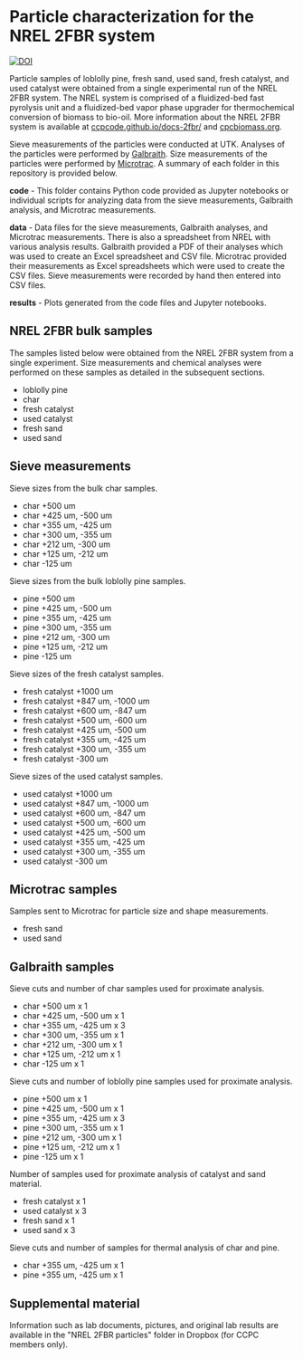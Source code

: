 # Particle characterization for the NREL 2FBR system

[![DOI](https://zenodo.org/badge/120350284.svg)](https://zenodo.org/badge/latestdoi/120350284)

Particle samples of loblolly pine, fresh sand, used sand, fresh catalyst, and
used catalyst were obtained from a single experimental run of the NREL 2FBR
system. The NREL system is comprised of a fluidized-bed fast pyrolysis unit
and a fluidized-bed vapor phase upgrader for thermochemical conversion of
biomass to bio-oil. More information about the NREL 2FBR system is available
at [ccpcode.github.io/docs-2fbr/][2fbr] and [cpcbiomass.org][ccpc].

[2fbr]: https://ccpcode.github.io/docs-2fbr/
[ccpc]: https://www.cpcbiomass.org

Sieve measurements of the particles were conducted at UTK. Analyses of the
particles were performed by [Galbraith][gal]. Size measurements of the
particles were performed by [Microtrac][mic]. A summary of each folder in this
repository is provided below.

[gal]: http://galbraith.com
[mic]: https://www.microtrac.com

**code** - This folder contains Python code provided as Jupyter notebooks or
individual scripts for analyzing data from the sieve measurements, Galbraith
analysis, and Microtrac measurements.

**data** - Data files for the sieve measurements, Galbraith analyses, and
Microtrac measurements. There is also a spreadsheet from NREL with various
analysis results. Galbraith provided a PDF of their analyses which was used to
create an Excel spreadsheet and CSV file. Microtrac provided their
measurements as Excel spreadsheets which were used to create the CSV files.
Sieve measurements were recorded by hand then entered into CSV files.

**results** - Plots generated from the code files and Jupyter notebooks.

## NREL 2FBR bulk samples

The samples listed below were obtained from the NREL 2FBR system from a single
experiment. Size measurements and chemical analyses were performed on these
samples as detailed in the subsequent sections.

- loblolly pine
- char
- fresh catalyst
- used catalyst
- fresh sand
- used sand

## Sieve measurements

Sieve sizes from the bulk char samples.

- char +500 um
- char +425 um, -500 um
- char +355 um, -425 um
- char +300 um, -355 um
- char +212 um, -300 um
- char +125 um, -212 um
- char -125 um

Sieve sizes from the bulk loblolly pine samples.

- pine +500 um
- pine +425 um, -500 um
- pine +355 um, -425 um
- pine +300 um, -355 um
- pine +212 um, -300 um
- pine +125 um, -212 um
- pine -125 um

Sieve sizes of the fresh catalyst samples.

- fresh catalyst +1000 um
- fresh catalyst +847 um, -1000 um
- fresh catalyst +600 um, -847 um
- fresh catalyst +500 um, -600 um
- fresh catalyst +425 um, -500 um
- fresh catalyst +355 um, -425 um
- fresh catalyst +300 um, -355 um
- fresh catalyst -300 um

Sieve sizes of the used catalyst samples.

- used catalyst +1000 um
- used catalyst +847 um, -1000 um
- used catalyst +600 um, -847 um
- used catalyst +500 um, -600 um
- used catalyst +425 um, -500 um
- used catalyst +355 um, -425 um
- used catalyst +300 um, -355 um
- used catalyst -300 um

## Microtrac samples

Samples sent to Microtrac for particle size and shape measurements.

- fresh sand
- used sand

## Galbraith samples

Sieve cuts and number of char samples used for proximate analysis.

- char +500 um x 1
- char +425 um, -500 um x 1
- char +355 um, -425 um x 3
- char +300 um, -355 um x 1
- char +212 um, -300 um x 1
- char +125 um, -212 um x 1
- char -125 um x 1

Sieve cuts and number of loblolly pine samples used for proximate analysis.

- pine +500 um x 1
- pine +425 um, -500 um x 1
- pine +355 um, -425 um x 3
- pine +300 um, -355 um x 1
- pine +212 um, -300 um x 1
- pine +125 um, -212 um x 1
- pine -125 um x 1

Number of samples used for proximate analysis of catalyst and sand material.

- fresh catalyst x 1
- used catalyst x 3
- fresh sand x 1
- used sand x 3

Sieve cuts and number of samples for thermal analysis of char and pine.

- char +355 um, -425 um x 1
- pine +355 um, -425 um x 1

## Supplemental material

Information such as lab documents, pictures, and original lab results are
available in the  "NREL 2FBR particles" folder in Dropbox (for CCPC members
only).
